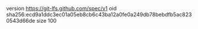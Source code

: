 version https://git-lfs.github.com/spec/v1
oid sha256:ecd9a1ddc3ec01a05eb8cb6c43ba12a0fe0a249db78bebdfb5ac8230543d66de
size 100
